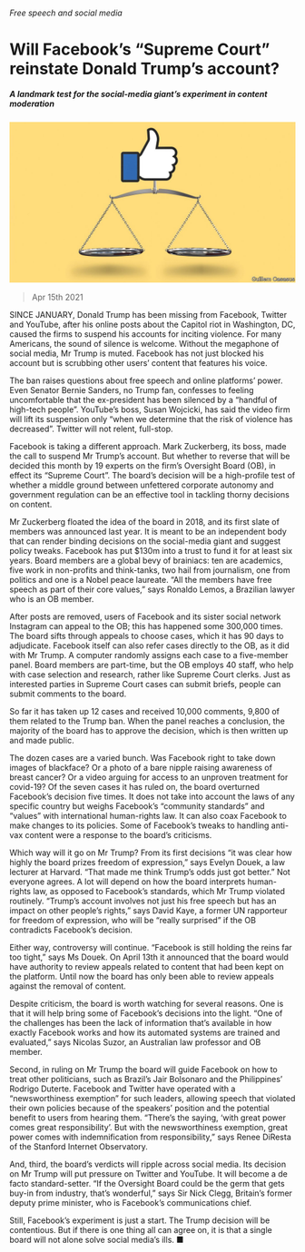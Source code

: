 ###### Free speech and social media

# Will Facebook’s “Supreme Court” reinstate Donald Trump’s account? 

##### A landmark test for the social-media giant’s experiment in content moderation 

![image](images/20210417_USD001_0.jpg) 

> Apr 15th 2021 

SINCE JANUARY, Donald Trump has been missing from Facebook, Twitter and YouTube, after his online posts about the Capitol riot in Washington, DC, caused the firms to suspend his accounts for inciting violence. For many Americans, the sound of silence is welcome. Without the megaphone of social media, Mr Trump is muted. Facebook has not just blocked his account but is scrubbing other users’ content that features his voice.

The ban raises questions about free speech and online platforms’ power. Even Senator Bernie Sanders, no Trump fan, confesses to feeling uncomfortable that the ex-president has been silenced by a “handful of high-tech people”. YouTube’s boss, Susan Wojcicki, has said the video firm will lift its suspension only “when we determine that the risk of violence has decreased”. Twitter will not relent, full-stop.


Facebook is taking a different approach. Mark Zuckerberg, its boss, made the call to suspend Mr Trump’s account. But whether to reverse that will be decided this month by 19 experts on the firm’s Oversight Board (OB), in effect its “Supreme Court”. The board’s decision will be a high-profile test of whether a middle ground between unfettered corporate autonomy and government regulation can be an effective tool in tackling thorny decisions on content.

Mr Zuckerberg floated the idea of the board in 2018, and its first slate of members was announced last year. It is meant to be an independent body that can render binding decisions on the social-media giant and suggest policy tweaks. Facebook has put $130m into a trust to fund it for at least six years. Board members are a global bevy of brainiacs: ten are academics, five work in non-profits and think-tanks, two hail from journalism, one from politics and one is a Nobel peace laureate. “All the members have free speech as part of their core values,” says Ronaldo Lemos, a Brazilian lawyer who is an OB member.

After posts are removed, users of Facebook and its sister social network Instagram can appeal to the OB; this has happened some 300,000 times. The board sifts through appeals to choose cases, which it has 90 days to adjudicate. Facebook itself can also refer cases directly to the OB, as it did with Mr Trump. A computer randomly assigns each case to a five-member panel. Board members are part-time, but the OB employs 40 staff, who help with case selection and research, rather like Supreme Court clerks. Just as interested parties in Supreme Court cases can submit briefs, people can submit comments to the board.

So far it has taken up 12 cases and received 10,000 comments, 9,800 of them related to the Trump ban. When the panel reaches a conclusion, the majority of the board has to approve the decision, which is then written up and made public.

The dozen cases are a varied bunch. Was Facebook right to take down images of blackface? Or a photo of a bare nipple raising awareness of breast cancer? Or a video arguing for access to an unproven treatment for covid-19? Of the seven cases it has ruled on, the board overturned Facebook’s decision five times. It does not take into account the laws of any specific country but weighs Facebook’s “community standards” and “values” with international human-rights law. It can also coax Facebook to make changes to its policies. Some of Facebook’s tweaks to handling anti-vax content were a response to the board’s criticisms.

Which way will it go on Mr Trump? From its first decisions “it was clear how highly the board prizes freedom of expression,” says Evelyn Douek, a law lecturer at Harvard. “That made me think Trump’s odds just got better.” Not everyone agrees. A lot will depend on how the board interprets human-rights law, as opposed to Facebook’s standards, which Mr Trump violated routinely. “Trump’s account involves not just his free speech but has an impact on other people’s rights,” says David Kaye, a former UN rapporteur for freedom of expression, who will be “really surprised” if the OB contradicts Facebook’s decision.

Either way, controversy will continue. “Facebook is still holding the reins far too tight,” says Ms Douek. On April 13th it announced that the board would have authority to review appeals related to content that had been kept on the platform. Until now the board has only been able to review appeals against the removal of content.

Despite criticism, the board is worth watching for several reasons. One is that it will help bring some of Facebook’s decisions into the light. “One of the challenges has been the lack of information that’s available in how exactly Facebook works and how its automated systems are trained and evaluated,” says Nicolas Suzor, an Australian law professor and OB member.

Second, in ruling on Mr Trump the board will guide Facebook on how to treat other politicians, such as Brazil’s Jair Bolsonaro and the Philippines’ Rodrigo Duterte. Facebook and Twitter have operated with a “newsworthiness exemption” for such leaders, allowing speech that violated their own policies because of the speakers’ position and the potential benefit to users from hearing them. “There’s the saying, ‘with great power comes great responsibility’. But with the newsworthiness exemption, great power comes with indemnification from responsibility,” says Renee DiResta of the Stanford Internet Observatory.

And, third, the board’s verdicts will ripple across social media. Its decision on Mr Trump will put pressure on Twitter and YouTube. It will become a de facto standard-setter. “If the Oversight Board could be the germ that gets buy-in from industry, that’s wonderful,” says Sir Nick Clegg, Britain’s former deputy prime minister, who is Facebook’s communications chief.

Still, Facebook’s experiment is just a start. The Trump decision will be contentious. But if there is one thing all can agree on, it is that a single board will not alone solve social media’s ills. ■

